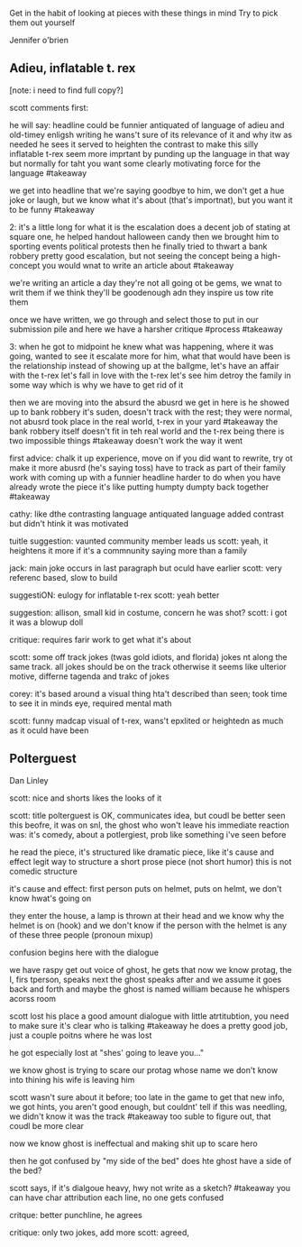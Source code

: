
Get in the habit of looking at pieces with these things in mind
Try to pick them out yourself

Jennifer o'brien

## Adieu, inflatable t. rex
[note: i need to find full copy?]

scott comments first:

he will say: headline could be funnier
antiquated of language of adieu and old-timey enligsh writing
he wans't sure of its relevance of it and why itw as needed
he sees it served to heighten the contrast
to make this silly inflatable t-rex seem more imprtant by punding up the language in that way
but normally for taht you want some clearly motivating force for the language #takeaway 

we get into headline that we're saying goodbye to him, we don't get a hue joke or laugh, but we know what it's about (that's importnat), but you want it to be funny #takeaway 

2: it's a little long for what it is
the escalation does a decent job of stating at square one, he helped handout halloween candy
then we brought him to sporting events
political protests
then he finally tried to thwart a bank robbery
pretty good escalation, but not seeing the concept being a high-concept you would wnat to write an article about #takeaway 

we're writing an article a day
they're not all going ot be gems, we wnat to writ them if we think they'll be goodenough adn they inspire us tow rite them 

once we have written, we go through and select those to put in our submission pile and here we have a harsher critique #process #takeaway 

3: when he got to midpoint he knew what was happening, where it was going, wanted to see it escalate more
for him, what that would have been is the relationship 
instead of showing up at the ballgme, let's have an affair with the t-rex
let's fall in love with the t-rex
let's see him detroy the family in some way
which is why we have to get rid of it

then we are moving into the absurd
the abusrd we get in here is he showed up to  bank robbery
it's suden, doesn't track with the rest; they were normal, not abusrd
took place in the real world, t-rex in your yard #takeaway 
the bank robbery itself doesn't fit in teh real world
and the t-rex being there is two impossible things #takeaway 
doesn't work the way it went

first advice: chalk it up experience, move on
if you did want to rewrite, try ot make it more abusrd (he's saying toss)
have to track as part of their family
work with coming up with a funnier headline
harder to do when you have already wrote the piece
it's like putting humpty dumpty back together #takeaway 

cathy: like dthe contrasting language
antiquated language added contrast but didn't htink it was motivated

tuitle suggestion: vaunted community member leads us
scott: yeah, it heightens it more if it's a commnunity saying more than a family

jack: main joke occurs in last paragraph but oculd have earlier
scott: very referenc based, slow to build

suggestiON: eulogy for inflatable t-rex
scott: yeah better

suggestion: allison, small kid in costume, concern he was shot?
scott: i got it was a blowup doll

critique: requires farir work to get what it's about 

scott: some off track jokes (twas gold idiots, and florida)
jokes nt along the same track. all jokes should be on the track
otherwise it seems like ulterior motive, differne tagenda and trakc of jokes

corey: it's based around a visual thing hta't described than seen; took time to see it in minds eye, required mental math

scott: funny madcap visual of t-rex, wans't epxlited or heightedn as much as it oculd have been

## Polterguest
Dan Linley

scott: nice and shorts likes the looks of it

scott: title polterguest is OK, communicates idea, but coudl be better
seen this beofre, it was on snl, the ghost who won't leave
his immediate reaction was: it's comedy, about a potlergiest, prob like something i've seen before

he read the piece, it's structured like dramatic piece, like it's cause and effect
legit way to structure a short prose piece (not short humor)
this is not comedic structure

it's cause and effect: first person puts on helmet, puts on helmt, we don't know hwat's going on

they enter the house, a lamp is thrown at their head and we know why the helmet is on (hook) and we don't know if the person with the helmet is any of these three people (pronoun mixup)

confusion begins here with the dialogue 

we have raspy get out voice of ghost, he gets that
now we know protag, the I, firs tperson, speaks next
the ghost speaks after and we assume it goes back and forth
and maybe the ghost is named william because he whispers acorss room

scott lost his place a good amount
dialogue with little atrtitubtion, you need to make sure it's clear who is talking #takeaway 
he does a pretty good job, just a couple poitns where he was lost

he got especially lost at "shes' going to leave you..."

we know ghost is trying to scare our protag whose name we don't know into thining his wife is leaving him

scott wasn't sure about it before; too late in the game to get that new info, we got hints, you aren't good enough, but couldnt' tell if this was needling, we didn't know it was the track #takeaway 
too suble to figure out, that coudl be more clear

now we know ghost is ineffectual and making shit up to scare hero

then he got confused by "my side of the bed" does hte ghost have a side of the bed?

scott says, if it's dialgoue heavy, hwy not write as a sketch? #takeaway 
you can have char attribution each line, no one gets confused

critque: better punchline, he agrees

critique: only two jokes, add more
scott: agreed, 

